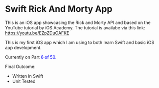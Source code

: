 # Swift Rick And Morty App

This is an iOS app showcasing the Rick and Morty API and based on the YouTube
tutorial by iOS Academy. The tutorial is availabe via this link:
https://youtu.be/EZpZDuOAFKE 

This is my first iOS app which I am using to both learn Swift and basic iOS
app development.

Currently on Part <span style="color:blue">6</style> of 50.

Final Outcome:
- Written in Swift
- Unit Tested
